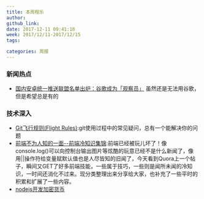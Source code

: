 ```yaml
---
title: 本周程乐
author: 
github_link:
date: 2017-12-11 09:41:10
week: 2017/12/11-2017/12/15
tags:

categories: 周报
---
```


### 新闻热点

- [国内安卓统一推送联盟名单出炉：谷歌成为「观察员」](http://www.sohu.com/a/209853823_465976) 虽然还是无法用谷歌，但是希望总是有的

### 技术深入

- [Git飞行规则(Flight Rules)](https://github.com/k88hudson/git-flight-rules/blob/master/README_zh-cn.md#%E6%88%91%E4%B8%8D%E7%9F%A5%E9%81%93%E6%88%91%E5%81%9A%E9%94%99%E4%BA%86%E4%BA%9B%E4%BB%80%E4%B9%88):git使用过程中的常见疑问，总有一个能解决你的问题
- [前端不为人知的一面--前端冷知识集锦](http://www.cnblogs.com/Wayou/p/things_you_dont_know_about_frontend.html):前端已经被玩儿坏了！像console.log()可以向控制台输出图片等炫酷的玩意已经不是什么新闻了，像用||操作符给变量赋默认值也是人尽皆知的旧闻了，今天看到Quora上一个帖子，瞬间又GET了好多前端技能，一些属于技巧，一些则是闻所未闻的冷知识，一时间还消化不过来。现分类整理出来分享给大家，也补充了一些平时的积累和扩展了一些内容。
- [nodejs开发加密货币](http://8btc.com/thread-27448-1-1.html)
